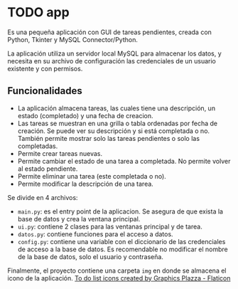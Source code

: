 # TODO app

Es una pequeña aplicación con GUI de tareas pendientes, creada con Python, Tkinter y MySQL Connector/Python.  

La aplicación utiliza un servidor local MySQL para almacenar los datos, y necesita en su archivo de configuración las credenciales de un usuario existente y con permisos.  

## Funcionalidades

* La aplicación almacena tareas, las cuales tiene una descripción, un estado (completado) y una fecha de creacion.
* Las tareas se muestran en una grilla o tabla ordenadas por fecha de creación. Se puede ver su descripción y si está completada o no. También permite mostrar solo las tareas pendientes o solo las completadas.  
* Permite crear tareas nuevas.  
* Permite cambiar el estado de una tarea a completada. No permite volver al estado pendiente.  
* Permite eliminar una tarea (este completada o no).  
* Permite modificar la descripción de una tarea.  

Se divide en 4 archivos:

* `main.py`: es el entry point de la aplicacion. Se asegura de que exista la base de datos y crea la ventana principal.  
* `ui.py`: contiene 2 clases para las ventanas principal y de tarea.  
* `datos.py`: contiene funciones para el acceso a datos.  
* `config.py`: contiene una variable con el diccionario de las credenciales de acceso a la base de datos. Es recomendable no modificar el nombre de la base de datos, solo el usuario y contraseña.

Finalmente, el proyecto contiene una carpeta `img` en donde se almacena el icono de la aplicación.
<a href="https://www.flaticon.com/free-icons/to-do-list" title="to do list icons">To do list icons created by Graphics Plazza - Flaticon</a>
